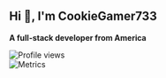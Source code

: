 ## Hi 👋, I'm CookieGamer733<br/>
**A full-stack developer from America**<br/>
<!-- [Contact](https://cookiegamer733.repl.co/#contact):
```txt
1. Discord: CookieGamer733#7677
2. Twitter: @CookieGamer733
3. Website: https://cookiegamer733.repl.co/
``` -->

![Profile views](https://komarev.com/ghpvc/?username=CookieGamer733) <br/>
![Metrics](https://github.com/CookieGamer733/CookieGamer733/blob/main/github-metrics.svg)
